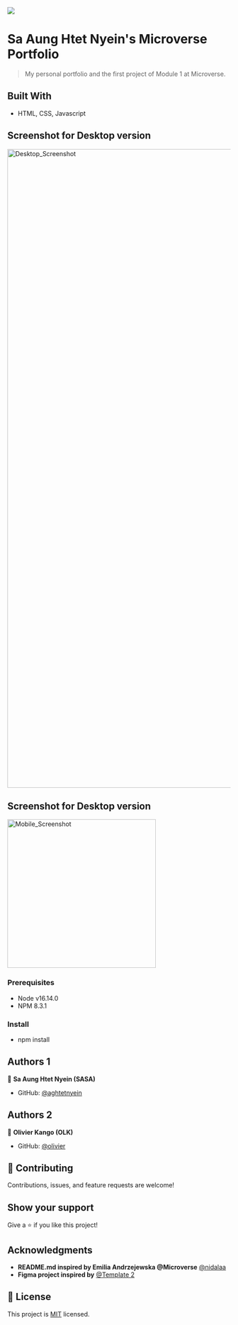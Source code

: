 ![](https://img.shields.io/badge/Microverse-blueviolet)

# Sa Aung Htet Nyein's Microverse Portfolio

> My personal portfolio and the first project of Module 1 at Microverse.

## Built With

- HTML, CSS, Javascript

## Screenshot for Desktop version

<img width="1440" alt="Desktop_Screenshot" src="https://user-images.githubusercontent.com/108806646/186719609-9714ec74-f4f0-44bc-b844-9c27a27a5379.png">


## Screenshot for Desktop version
<img width="335" alt="Mobile_Screenshot" src="https://user-images.githubusercontent.com/108806646/186719970-a7beecae-23ce-4f73-8538-06886d7c6d77.png">

### Prerequisites

- Node v16.14.0
- NPM 8.3.1

### Install

- npm install

## Authors 1

👤 **Sa Aung Htet Nyein (SASA)**

- GitHub: [@aghtetnyein](https://github.com/aghtetnyein)

## Authors 2

👤 **Olivier Kango (OLK)**

- GitHub: [@olivier](https://github.com/Olivier-Kango)

## 🤝 Contributing

Contributions, issues, and feature requests are welcome!

## Show your support

Give a ⭐️ if you like this project!

## Acknowledgments

- **README.md inspired by Emilia Andrzejewska @Microverse** [@nidalaa](https://github.com/nidalaa)
- **Figma project inspired by** [@Template 2](https://www.figma.com/file/l7SqJ3ZfkAKih9sFxvWSR4/Microverse-Student-Project-1?node-id=1%3A1471)

## 📝 License

This project is [MIT](./LICENSE) licensed.
